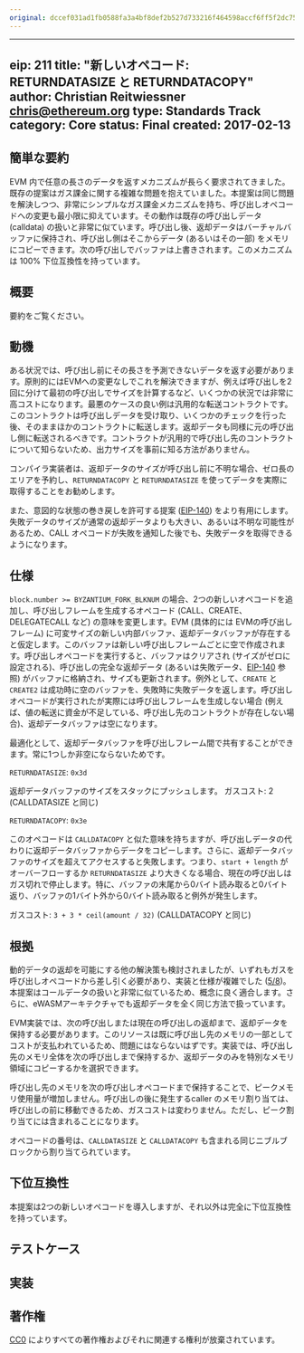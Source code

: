 ```yaml
---
original: dccef031ad1fb0588fa3a4bf8def2b527d733216f464598accf6ff5f2dc756d1
---
```


---
eip: 211
title: "新しいオペコード: RETURNDATASIZE と RETURNDATACOPY"
author: Christian Reitwiessner <chris@ethereum.org>
type: Standards Track
category: Core
status: Final
created: 2017-02-13
---

## 簡単な要約

EVM 内で任意の長さのデータを返すメカニズムが長らく要求されてきました。既存の提案はガス課金に関する複雑な問題を抱えていました。本提案は同じ問題を解決しつつ、非常にシンプルなガス課金メカニズムを持ち、呼び出しオペコードへの変更も最小限に抑えています。その動作は既存の呼び出しデータ (calldata) の扱いと非常に似ています。呼び出し後、返却データはバーチャルバッファに保持され、呼び出し側はそこからデータ (あるいはその一部) をメモリにコピーできます。次の呼び出しでバッファは上書きされます。このメカニズムは 100% 下位互換性を持っています。

## 概要

要約をご覧ください。

## 動機

ある状況では、呼び出し前にその長さを予測できないデータを返す必要があります。原則的にはEVMへの変更なしでこれを解決できますが、例えば呼び出しを2回に分けて最初の呼び出しでサイズを計算するなど、いくつかの状況では非常に高コストになります。最悪のケースの良い例は汎用的な転送コントラクトです。このコントラクトは呼び出しデータを受け取り、いくつかのチェックを行った後、そのままほかのコントラクトに転送します。返却データも同様に元の呼び出し側に転送されるべきです。コントラクトが汎用的で呼び出し先のコントラクトについて知らないため、出力サイズを事前に知る方法がありません。

コンパイラ実装者は、返却データのサイズが呼び出し前に不明な場合、ゼロ長のエリアを予約し、`RETURNDATACOPY` と `RETURNDATASIZE` を使ってデータを実際に取得することをお勧めします。

また、意図的な状態の巻き戻しを許可する提案 ([EIP-140](./eip-140.md)) をより有用にします。失敗データのサイズが通常の返却データよりも大きい、あるいは不明な可能性があるため、CALL オペコードが失敗を通知した後でも、失敗データを取得できるようになります。

## 仕様

`block.number >= BYZANTIUM_FORK_BLKNUM` の場合、2つの新しいオペコードを追加し、呼び出しフレームを生成するオペコード (CALL、CREATE、DELEGATECALL など) の意味を変更します。EVM (具体的には EVMの呼び出しフレーム) に可変サイズの新しい内部バッファ、返却データバッファが存在すると仮定します。このバッファは新しい呼び出しフレームごとに空で作成されます。呼び出しオペコードを実行すると、バッファはクリアされ (サイズがゼロに設定される)、呼び出しの完全な返却データ (あるいは失敗データ、[EIP-140](./eip-140.md) 参照) がバッファに格納され、サイズも更新されます。例外として、`CREATE` と `CREATE2` は成功時に空のバッファを、失敗時に失敗データを返します。呼び出しオペコードが実行されたが実際には呼び出しフレームを生成しない場合 (例えば、値の転送に資金が不足している、呼び出し先のコントラクトが存在しない場合)、返却データバッファは空になります。

最適化として、返却データバッファを呼び出しフレーム間で共有することができます。常に1つしか非空にならないためです。

`RETURNDATASIZE`: `0x3d`

返却データバッファのサイズをスタックにプッシュします。
ガスコスト: 2 (CALLDATASIZE と同じ)

`RETURNDATACOPY`: `0x3e`

このオペコードは `CALLDATACOPY` と似た意味を持ちますが、呼び出しデータの代わりに返却データバッファからデータをコピーします。さらに、返却データバッファのサイズを超えてアクセスすると失敗します。つまり、`start + length` がオーバーフローするか `RETURNDATASIZE` より大きくなる場合、現在の呼び出しはガス切れで停止します。特に、バッファの末尾から0バイト読み取ると0バイト返り、バッファの1バイト外から0バイト読み取ると例外が発生します。

ガスコスト: `3 + 3 * ceil(amount / 32)` (CALLDATACOPY と同じ)

## 根拠

動的データの返却を可能にする他の解決策も検討されましたが、いずれもガスを呼び出しオペコードから差し引く必要があり、実装と仕様が複雑でした ([5/8](https://github.com/ethereum/EIPs/issues/8))。本提案はコールデータの扱いと非常に似ているため、概念に良く適合します。さらに、eWASMアーキテクチャでも返却データを全く同じ方法で扱っています。

EVM実装では、次の呼び出しまたは現在の呼び出しの返却まで、返却データを保持する必要があります。このリソースは既に呼び出し先のメモリの一部としてコストが支払われているため、問題にはならないはずです。実装では、呼び出し先のメモリ全体を次の呼び出しまで保持するか、返却データのみを特別なメモリ領域にコピーするかを選択できます。

呼び出し先のメモリを次の呼び出しオペコードまで保持することで、ピークメモリ使用量が増加しません。呼び出しの後に発生するcaller のメモリ割り当ては、呼び出しの前に移動できるため、ガスコストは変わりません。ただし、ピーク割り当てには含まれることになります。

オペコードの番号は、`CALLDATASIZE` と `CALLDATACOPY` も含まれる同じニブルブロックから割り当てられています。

## 下位互換性

本提案は2つの新しいオペコードを導入しますが、それ以外は完全に下位互換性を持っています。

## テストケース

## 実装

## 著作権
[CC0](../LICENSE.md) によりすべての著作権およびそれに関連する権利が放棄されています。